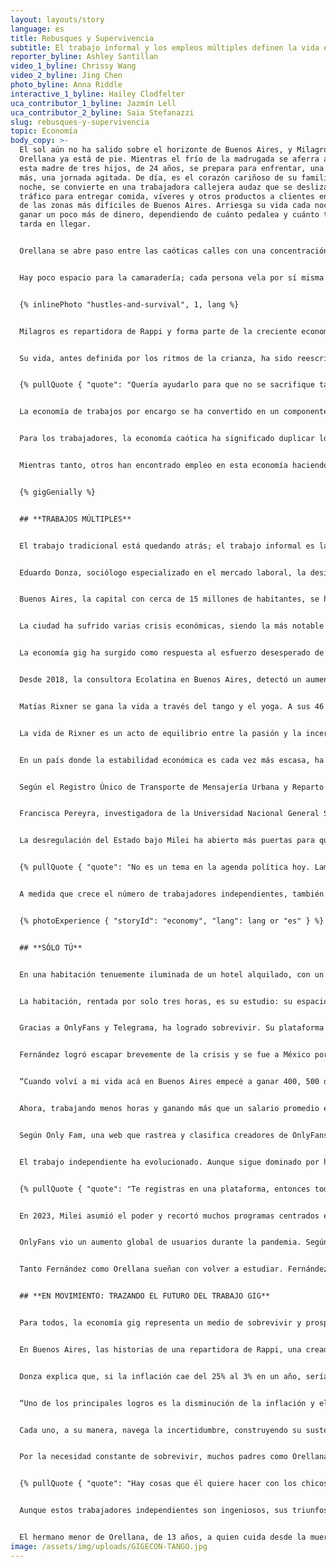 ```yaml
---
layout: layouts/story
language: es
title: Rebusques y Supervivencia
subtitle: El trabajo informal y los empleos múltiples definen la vida en Buenos Aires.
reporter_byline: Ashley Santillan
video_1_byline: Chrissy Wang
video_2_byline: Jing Chen
photo_byline: Anna Riddle
interactive_1_byline: Hailey Clodfelter
uca_contributor_1_byline: Jazmín Lell
uca_contributor_2_byline: Saia Stefanazzi
slug: rebusques-y-supervivencia
topic: Economía
body_copy: >-
  El sol aún no ha salido sobre el horizonte de Buenos Aires, y Milagros
  Orellana ya está de pie. Mientras el frío de la madrugada se aferra al aire,
  esta madre de tres hijos, de 24 años, se prepara para enfrentar, una vez
  más, una jornada agitada. De día, es el corazón cariñoso de su familia; de
  noche, se convierte en una trabajadora callejera audaz que se desliza entre el
  tráfico para entregar comida, víveres y otros productos a clientes en algunas
  de las zonas más difíciles de Buenos Aires. Arriesga su vida cada noche para
  ganar un poco más de dinero, dependiendo de cuánto pedalea y cuánto tiempo
  tarda en llegar.


  Orellana se abre paso entre las caóticas calles con una concentración aguda. En dos ruedas, forma parte de un mundo feroz e implacable, donde la supervivencia depende de reflejos rápidos y determinación fría. Como mujer en un trabajo dominado por hombres, enfrenta una dinámica constante de tensión: los hombres, a menudo desdeñosos, la ven como competencia, mientras que otras mujeres la miran con desconfianza por trabajar junto a ellos en este entorno duro y estresante.


  Hay poco espacio para la camaradería; cada persona vela por sí misma. Con la presión aumentando desde todos los frentes, Orellana ha aprendido a mantener la guardia alta y los ojos siempre atentos a la calle. En cada turno, lucha contra el agotamiento, equilibrando las necesidades de sus hijos con las exigencias de una economía informal que no perdona. El reloj es su enemigo constante, mientras corre contra el tiempo; cada entrega es una pequeña victoria en la lucha continua por la supervivencia de su familia.


  {% inlinePhoto "hustles-and-survival", 1, lang %}


  Milagros es repartidora de Rappi y forma parte de la creciente economía de trabajos informal en Argentina, donde muchas personas se ven obligadas a tener múltiples empleos solo para sobrevivir. Para Orellana, su resiliencia se sostiene en su propósito principal: la maternidad.


  Su vida, antes definida por los ritmos de la crianza, ha sido reescrita a la fuerza por la crisis económica que ha barrido Argentina. Hasta hace poco, el ingreso estable de su esposo era suficiente para mantener a la familia. Pero a medida que la inestabilidad financiera del país se profundizó, esa base se derrumbó, dejando a Orellana sin otra opción que ingresar al mundo de las entregas.


  {% pullQuote { "quote": "Quería ayudarlo para que no se sacrifique tanto, para que no se mate trabajando. Por eso decidí empezar a trabajar.", "attribution": "Orellana", "role": "Repartidora de Rappi" } %}


  La economía de trabajos por encargo se ha convertido en un componente central para que muchas personas sobrevivan a la crisis económica que ha acechado al país por más de 100 años. Y ahora, con el nuevo presidente imponiendo medidas de austeridad para controlar la economía, las filas de trabajadores independientes están creciendo, lo que añade caos y competencia por ingresos extra. Queda por ver si los recortes de Javier Milei lograrán estabilizar la economía.


  Para los trabajadores, la economía caótica ha significado duplicar los trabajos en el sector informal. Pero para algunos, la llegada de Milei ha implicado menos regulaciones sobre cómo trabajar, lo que les ha generado simpatía por su estilo de gobierno.


  Mientras tanto, otros han encontrado empleo en esta economía haciendo todo tipo de trabajos para llegar a fin de mes. Algunos se han convertido en conductores de Uber, otros dan clases de tango a turistas, y muchas mujeres han encontrado en OnlyFans la mejor forma de generar ingresos extra. La gente espera ver si las medidas de Milei estabilizarán la economía y permitirán que familias como la de Orellana vuelvan a tener dos ingresos estables, o si la economía gig ha llegado para quedarse como la nueva normalidad en Argentina.


  {% gigGenially %}


  ## **TRABAJOS MÚLTIPLES**


  El trabajo tradicional está quedando atrás; el trabajo informal es la nueva manera en que la sociedad se gana la vida.


  Eduardo Donza, sociólogo especializado en el mercado laboral, la desigualdad social y la pobreza, afirma: “la crisis inflacionaria que ha sufrido Argentina durante muchas décadas no es un problema nuevo”. Es parte del Observatorio de la Deuda Social de la Universidad Católica Argentina y profesor en la Universidad de Buenos Aires.


  Buenos Aires, la capital con cerca de 15 millones de habitantes, se ha visto obligada a enfrentar los desafíos constantes de un panorama económico cambiante, como muchas otras ciudades del mundo.


  La ciudad ha sufrido varias crisis económicas, siendo la más notable la de 1998–2002, provocada por una deuda masiva, mala administración económica y una paridad cambiaria con el dólar estadounidense. Esta crisis provocó desempleo generalizado, pobreza y disturbios sociales, culminando en los disturbios de 2001 y la renuncia del presidente Fernando de la Rúa. A pesar de la recuperación en los años siguientes, la ciudad ha seguido enfrentando turbulencias económicas, marcadas por la inflación y la inestabilidad fiscal, lo que ha agravado las desigualdades sociales.


  La economía gig ha surgido como respuesta al esfuerzo desesperado de los ciudadanos por adaptarse, transformando la fuerza laboral. Específicamente, las plataformas digitales han liderado la contratación para trabajos informal. Plataformas como Rappi, Airbnb, Uber y OnlyFans ya están integradas a la vida diaria de la sociedad porteña.


  Desde 2018, la consultora Ecolatina en Buenos Aires, detectó un aumento del 25% en la cantidad de personas con empleos múltiples.


  Matías Rixner se gana la vida a través del tango y el yoga. A sus 46 años, este instructor porteño abraza dos prácticas profundamente arraigadas en la cultura argentina: ofrece clases de tango que celebran el alma del baile y sesiones de yoga que brindan calma en medio del caos. Sus dos roles reflejan la tendencia más amplia de la economía gig en Argentina, donde tradición y adaptabilidad se entrecruzan para responder a las exigencias económicas.


  La vida de Rixner es un acto de equilibrio entre la pasión y la incertidumbre financiera. “Nunca sé cuánto voy a ganar… a veces me preocupo, pero siempre me va bien”, comenta.


  En un país donde la estabilidad económica es cada vez más escasa, ha logrado forjar su camino enseñando a otros no solo a moverse, sino a reconectarse: con sus cuerpos, su respiración y la constante incertidumbre de la vida en Buenos Aires.


  Según el Registro Único de Transporte de Mensajería Urbana y Reparto a Domicilio (RUTRAMUR), hay al menos 20.000 trabajadores informales en Buenos Aires. Sin embargo, debido a la informalidad de este trabajo, es difícil obtener cifras exactas.


  Francisca Pereyra, investigadora de la Universidad Nacional General Sarmiento, se centra en el trabajo, el género y la economía de plataformas. En los últimos cinco años ha liderado proyectos sobre las experiencias, oportunidades y desafíos que enfrentan las mujeres de bajos ingresos debido al auge del trabajo digital. Afirma que los trabajos informales aumentaron durante la pandemia, y que todo lo relacionado con entregas creció aún más al convertirse en un servicio esencial. Hoy, la gente sigue dependiendo del delivery por comodidad.


  La desregulación del Estado bajo Milei ha abierto más puertas para quienes desean trabajar en esta economía, duplicando los empleos en familias como la de Orellana y transformando el funcionamiento familiar.


  {% pullQuote { "quote": "No es un tema en la agenda política hoy. Lamentablemente, por lo que entendemos, este presidente no cree en la regulación del Estado.", "attribution": "Francisca Pereyra" } %}


  A medida que crece el número de trabajadores independientes, también lo hacen los tipos de trabajos a los que las personas recurren para ganar dinero. Muchas mujeres se ven excluidas de empleos como el reparto de comida por su cultura masculina y la competencia feroz, y se ven empujadas hacia el trabajo sexual, donde las ganancias pueden ser significativas.


  {% photoExperience { "storyId": "economy", "lang": lang or "es" } %}


  ## **SÓLO TÚ**


  En una habitación tenuemente iluminada de un hotel alquilado, con un tubo de pole dance brillando bajo luces de neón y una bañera en el centro de la escena, la joven Marisol Fernández, de 23 años, prepara su cámara. Una rápida revisión de su teléfono le recuerda por qué está ahí: la demanda de contenido exótico en OnlyFans ha sido su salvación en un país que se desmorona. Con la crisis económica apretando, Fernández y muchas mujeres como ella abandonaron el trabajo tradicional para ingresar a la economía digital, donde su cuerpo, confianza y creatividad son sus mayores activos.


  La habitación, rentada por solo tres horas, es su estudio: su espacio seguro para actuar, crear y, lo más importante, sobrevivir en un panorama financiero que ofrece pocas opciones para mujeres jóvenes como ella. Mientras el país lidia con la inflación y el desempleo, el mundo de Fernández gira en torno al equilibrio precario entre su personaje online y un mercado impredecible que ha aprendido a navegar, clic a clic.


  Gracias a OnlyFans y Telegrama, ha logrado sobrevivir. Su plataforma también le consiguió un “sugar daddy”, un hombre mayor que le da regalos o dinero a cambio de compañía, y en ocasiones, sexo. Lo ve una vez a la semana y pasa el día con él a cambio de hasta 300 dólares, unos 323.000 pesos argentinos. En solo cinco meses, él le ha regalado joyas, carteras, zapatos y perfumes caros.


  Fernández logró escapar brevemente de la crisis y se fue a México por amor y una mejor vida. Pero tras un año, volvió a Buenos Aires y se encontró con una situación económica aún peor.


  “Cuando volví a mi vida acá en Buenos Aires empecé a ganar 400, 500 dólares. Entonces decidí abrir OnlyFans. Empecé a generar más ingresos, como entre 800 y 1.000 dólares en los primeros meses”.


  Ahora, trabajando menos horas y ganando más que un salario promedio en Argentina, Fernández dice: “Tengo más tiempo libre para salir con amigas, viajar, hacer lo que me gusta, y no tengo que pedir permiso a nadie, ni jefe, ni licencia, ni esperar a las vacaciones para hacer lo que realmente quiero”.


  Según Only Fam, una web que rastrea y clasifica creadores de OnlyFans, hay alrededor de 5.322 creadores en Argentina, 1.399 solo en Buenos Aires. Pero la cifra real puede ser de cuatro a cinco veces más, ya que muchos no revelan su ubicación.


  El trabajo independiente ha evolucionado. Aunque sigue dominado por hombres, cada vez más mujeres se están sumando.


  {% pullQuote { "quote": "Te registras en una plataforma, entonces todo es más anónimo, más impersonal, y eso animó a muchas mujeres a probar suerte.", "attribution": "Francisca Pereyra" } %}


  En 2023, Milei asumió el poder y recortó muchos programas centrados en mujeres, como el Ministerio de Mujeres, Géneros y Diversidad. Esto dejó a muchas mujeres con menos recursos, empujando a algunas, como Fernández, a plataformas como OnlyFans.


  OnlyFans vio un aumento global de usuarios durante la pandemia. Según UpMarket, en 2023 el crecimiento de creadores superó al de los suscriptores, con un incremento del 29,4% frente a un 27,7%.


  Tanto Fernández como Orellana sueñan con volver a estudiar. Fernández desea retomar sus estudios de psicología, mientras que Orellana quiere terminar el secundario y seguir una carrera en matemáticas. Pero por ahora, Fernández y miles de mujeres moldean su realidad a través del contenido que crean en OnlyFans, donde su identidad, ingresos y aspiraciones están profundamente entrelazadas. Mientras tanto, Orellana y otros repartidores viven al ritmo de la velocidad y las entregas.


  ## **EN MOVIMIENTO: TRAZANDO EL FUTURO DEL TRABAJO GIG**


  Para todos, la economía gig representa un medio de sobrevivir y prosperar en un país donde los empleos tradicionales son cada vez más difíciles de conseguir.


  En Buenos Aires, las historias de una repartidora de Rappi, una creadora de OnlyFans y un instructor de tango y yoga pintan un retrato vívido de esta economía que ha echado raíces en medio de las luchas económicas.


  Donza explica que, si la inflación cae del 25% al 3% en un año, sería un gran éxito para cualquier gobierno. Asegura que este es el mayor indicador de estabilidad económica del gobierno de Milei y un factor clave en su creciente apoyo público.


  “Uno de los principales logros es la disminución de la inflación y el aumento de los precios”, dice Donza.


  Cada uno, a su manera, navega la incertidumbre, construyendo su sustento con flexibilidad y adaptabilidad, dependiendo de plataformas que ofrecen oportunidades, pero también riesgos. Mientras luchan por sobrevivir, la crisis económica de Argentina sigue pesando, dejando a millones enfrentando inflación, desempleo e inestabilidad.


  Por la necesidad constante de sobrevivir, muchos padres como Orellana y su esposo se ven forzados a perderse momentos clave en la vida de sus hijos.


  {% pullQuote { "quote": "Hay cosas que él quiere hacer con los chicos y no puede porque está trabajando. Y hay cosas que yo quiero hacer con mis hijos y tampoco puedo porque estoy trabajando. Entonces, los dos estamos perdiéndonos cosas por nuestros hijos. Pero entendemos que, si no trabajamos, no tenemos dinero para comprarles cosas.", "attribution": "Milagros Orellana" } %}


  Aunque estos trabajadores independientes son ingeniosos, sus triunfos individuales son solo parches en un entramado de desafíos sistémicos. Mientras persiguen la estabilidad financiera, la pregunta sigue siendo: ¿podrá el país resolver esta crisis alguna vez, o será la supervivencia en la economía gig la nueva normalidad para las futuras generaciones?


  El hermano menor de Orellana, de 13 años, a quien cuida desde la muerte de su madre, representa el futuro del trabajo gig. Compaginando la escuela y la adolescencia, también trabaja como repartidor de Rappi, navegando las mismas calles que enfrenta su hermana.
image: /assets/img/uploads/GIGECON-TANGO.jpg
---
```

